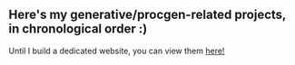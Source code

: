 ## Here's my generative/procgen-related projects, in chronological order :)
Until I build a dedicated website, you can view them [here!](https://glitch.com/dashboard?group=owned&sortColumn=boost&sortDirection=DESC&page=1&showAll=false&filterDomain=) 
